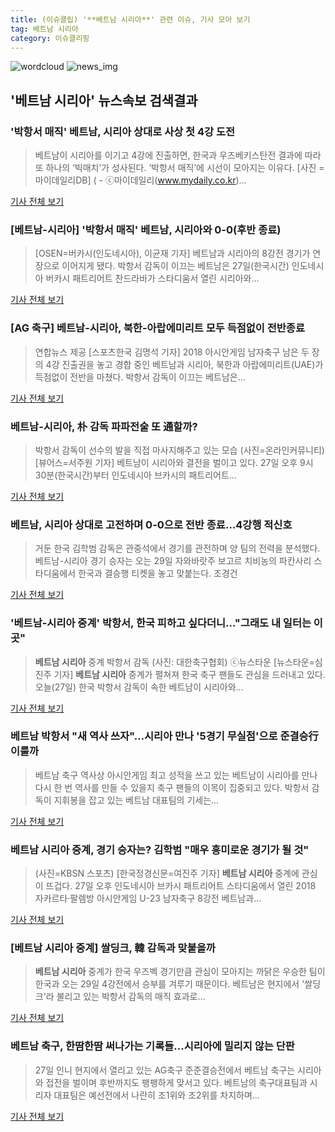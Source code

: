 ```yaml
---
title: (이슈클립) '**베트남 시리아**' 관련 이슈, 기사 모아 보기
tag: 베트남 시리아
category: 이슈클리핑
---
```

![wordcloud](https://s3.ap-northeast-2.amazonaws.com/lyrics101-wordcloud/2018-08-28-1535382334.png)
![news_img](https://user-images.githubusercontent.com/42597476/44507050-1206f400-a6e4-11e8-8d98-7ffbfebb353f.png)
## **'**베트남 시리아**'** 뉴스속보 검색결과
### '박항서 매직' 베트남, 시리아 상대로 사상 첫 4강 도전

>베트남이 시리아를 이기고 4강에 진출하면, 한국과 우즈베키스탄전 결과에 따라 또 하나의 ‘빅매치’가 성사된다. ‘박항서 매직’에 시선이 모아지는 이유다. [사진 = 마이데일리DB] ( - ⓒ마이데일리(www.mydaily.co.kr)...

<a href="http://www.mydaily.co.kr/new_yk/html/read.php?newsid=201808271502556536&ext=na" target="_blank">기사 전체 보기</a>

### [베트남-시리아] '박항서 매직' 베트남, 시리아와 0-0(후반 종료)

>[OSEN=버카시(인도네시아), 이균재 기자] 베트남과 시리아의 8강전 경기가 연장으로 이어지게 됐다. 박항서 감독이 이끄는 베트남은 27일(한국시간) 인도네시아 버카시 패트리어트 찬드라바가 스타디움서 열린 시리아와...

<a href="http://www.osen.co.kr/article/G1110976415" target="_blank">기사 전체 보기</a>

### [AG 축구] 베트남-시리아, 북한-아랍에미리트 모두 득점없이 전반종료

>연합뉴스 제공 [스포츠한국 김명석 기자] 2018 아시안게임 남자축구 남은 두 장의 4강 진출권을 놓고 경합 중인 베트남과 시리아, 북한과 아랍에미리트(UAE)가 득점없이 전반을 마쳤다. 박항서 감독이 이끄는 베트남은...

<a href="http://sports.hankooki.com/lpage/soccer/201808/sp2018082722182798040.htm" target="_blank">기사 전체 보기</a>

### 베트남-시리아, 朴 감독 파파전술 또 通할까?

>박항서 감독이 선수의 발을 직접 마사지해주고 있는 모습 (사진=온라인커뮤니티) [뷰어스=서주원 기자] 베트남이 시리아와 결전을 벌이고 있다.   27일 오후 9시 30분(한국시간)부터 인도네시아 브카시의 패트리어트...

<a href="http://viewers.heraldcorp.com/news/articleView.html?idxno=18787" target="_blank">기사 전체 보기</a>

### 베트남, 시리아 상대로 고전하며 0-0으로 전반 종료…4강행 적신호

>거둔 한국 김학범 감독은 관중석에서 경기를 관전하며 양 팀의 전력을 분석했다. 베트남-시리아 경기 승자는 오는 29일 자와바랏주 보고르 치비농의 파칸사리 스타디움에서 한국과 결승행 티켓을 놓고 맞붙는다. 조경건

<a href="http://news20.busan.com/controller/newsController.jsp?newsId=20180827000357" target="_blank">기사 전체 보기</a>

### '베트남-시리아 중계' 박항서, 한국 피하고 싶다더니…"그래도 내 일터는 이곳"

>**베트남 시리아** 중계 박항서 감독 (사진: 대한축구협회) ⓒ뉴스타운 [뉴스타운=심진주 기자] **베트남 시리아** 중계가 펼쳐져 한국 축구 팬들도 관심을 드러내고 있다.   오늘(27일) 한국 박항서 감독이 속한 베트남이 시리아와...

<a href="http://www.newstown.co.kr/news/articleView.html?idxno=338197" target="_blank">기사 전체 보기</a>

### 베트남 박항서 "새 역사 쓰자"…시리아 만나 '5경기 무실점'으로 준결승行 이룰까

>베트남 축구 역사상 아시안게임 최고 성적을 쓰고 있는 베트남이 시리아를 만나 다시 한 번 역사를 만들 수 있을지 축구 팬들의 이목이 집중되고 있다. 박항서 감독이 지휘봉을 잡고 있는 베트남 대표팀의 기세는...

<a href="http://biz.heraldcorp.com/culture/view.php?ud=201808271808457601604_1" target="_blank">기사 전체 보기</a>

### **베트남 시리아** 중계, 경기 승자는? 김학범 "매우 흥미로운 경기가 될 것"

>(사진=KBSN 스포츠) [한국정경신문=여진주 기자] **베트남 시리아** 중계에 관심이 뜨겁다. 27일 오후 인도네시아 브카시 패트리어트 스타디움에서 열린 2018 자카르타·팔렘방 아시안게임 U-23 남자축구 8강전 베트남과...

<a href="http://kpenews.com/Board.aspx?BoardNo=18190" target="_blank">기사 전체 보기</a>

### [**베트남 시리아** 중계] 쌀딩크, 韓 감독과 맞붙을까

>**베트남 시리아** 중계가 한국 우즈벡 경기만큼 관심이 모아지는 까닭은 우승한 팀이 한국과 오는 29일 4강전에서 승부를 겨루기 때문이다. 베트남은 현지에서 '쌀딩크'라 불리고 있는 박항서 감독의 매직 효과로...

<a href="http://www.econovill.com/news/articleView.html?idxno=344762" target="_blank">기사 전체 보기</a>

### 베트남 축구, 한땀한땀 써나가는 기록들...시리아에 밀리지 않는 단판

>27일 인니 현지에서 열리고 있는 AG축구 준준결승전에서 베트남 축구는 시리아와 접전을 벌이며 후반까지도 팽팽하게 맞서고 있다. 베트남의 축구대표팀과 시리자 대표팀은 예선전에서 나란히 조1위와 조2위를 차지하며...

<a href="http://www.lawissue.co.kr/view.php?ud=2018082722501841052d12411ff9_12" target="_blank">기사 전체 보기</a>


